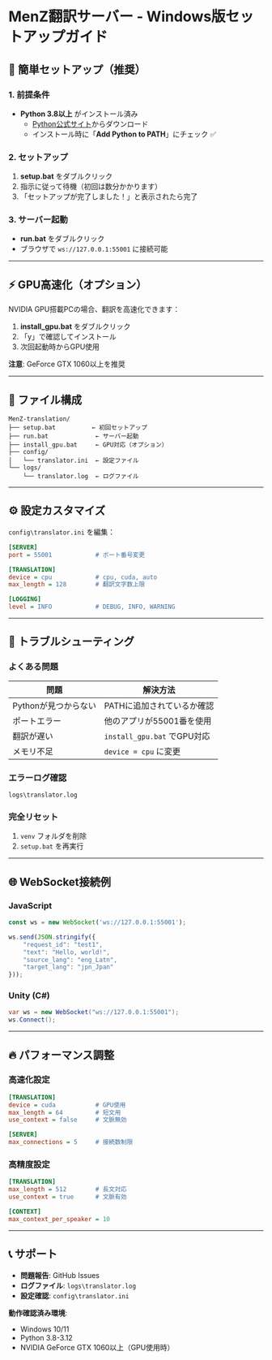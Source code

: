 # MenZ翻訳サーバー - Windows版セットアップガイド

## 🚀 簡単セットアップ（推奨）

### 1. 前提条件
- **Python 3.8以上** がインストール済み
  - [Python公式サイト](https://www.python.org/downloads/windows/)からダウンロード
  - インストール時に「**Add Python to PATH**」にチェック ✅

### 2. セットアップ
1. **setup.bat** をダブルクリック
2. 指示に従って待機（初回は数分かかります）
3. 「セットアップが完了しました！」と表示されたら完了

### 3. サーバー起動
- **run.bat** をダブルクリック
- ブラウザで `ws://127.0.0.1:55001` に接続可能

---

## ⚡ GPU高速化（オプション）

NVIDIA GPU搭載PCの場合、翻訳を高速化できます：

1. **install_gpu.bat** をダブルクリック
2. 「y」で確認してインストール
3. 次回起動時からGPU使用

**注意**: GeForce GTX 1060以上を推奨

---

## 📁 ファイル構成

```
MenZ-translation/
├── setup.bat          ← 初回セットアップ
├── run.bat             ← サーバー起動
├── install_gpu.bat     ← GPU対応（オプション）
├── config/
│   └── translator.ini  ← 設定ファイル
└── logs/
    └── translator.log  ← ログファイル
```

---

## ⚙️ 設定カスタマイズ

`config\translator.ini` を編集：

```ini
[SERVER]
port = 55001            # ポート番号変更

[TRANSLATION]
device = cpu            # cpu, cuda, auto
max_length = 128        # 翻訳文字数上限

[LOGGING]
level = INFO            # DEBUG, INFO, WARNING
```

---

## 🔧 トラブルシューティング

### よくある問題

| 問題 | 解決方法 |
|------|----------|
| Pythonが見つからない | PATHに追加されているか確認 |
| ポートエラー | 他のアプリが55001番を使用 |
| 翻訳が遅い | `install_gpu.bat` でGPU対応 |
| メモリ不足 | `device = cpu` に変更 |

### エラーログ確認
```
logs\translator.log
```

### 完全リセット
1. `venv` フォルダを削除
2. `setup.bat` を再実行

---

## 🌐 WebSocket接続例

### JavaScript
```javascript
const ws = new WebSocket('ws://127.0.0.1:55001');

ws.send(JSON.stringify({
    "request_id": "test1",
    "text": "Hello, world!",
    "source_lang": "eng_Latn",
    "target_lang": "jpn_Jpan"
}));
```

### Unity (C#)
```csharp
var ws = new WebSocket("ws://127.0.0.1:55001");
ws.Connect();
```

---

## 🔥 パフォーマンス調整

### 高速化設定
```ini
[TRANSLATION]
device = cuda           # GPU使用
max_length = 64         # 短文用
use_context = false     # 文脈無効

[SERVER]
max_connections = 5     # 接続数制限
```

### 高精度設定
```ini
[TRANSLATION]
max_length = 512        # 長文対応
use_context = true      # 文脈有効

[CONTEXT]
max_context_per_speaker = 10
```

---

## 📞 サポート

- **問題報告**: GitHub Issues
- **ログファイル**: `logs\translator.log`
- **設定確認**: `config\translator.ini`

**動作確認済み環境**:
- Windows 10/11
- Python 3.8-3.12
- NVIDIA GeForce GTX 1060以上（GPU使用時） 